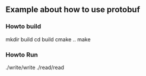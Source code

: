 ## Example about how to use protobuf

### Howto build
mkdir build
cd build
cmake ..
make

### Howto Run
./write/write
./read/read

